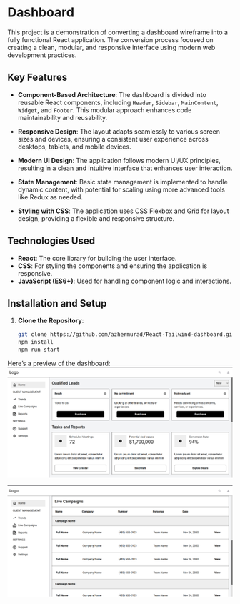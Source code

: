 # Dashboard

This project is a demonstration of converting a dashboard wireframe into a fully functional React application. The conversion process focused on creating a clean, modular, and responsive interface using modern web development practices.

## Key Features

-   **Component-Based Architecture**: The dashboard is divided into reusable React components, including `Header`, `Sidebar`, `MainContent`, `Widget`, and `Footer`. This modular approach enhances code maintainability and reusability.

-   **Responsive Design**: The layout adapts seamlessly to various screen sizes and devices, ensuring a consistent user experience across desktops, tablets, and mobile devices.

-   **Modern UI Design**: The application follows modern UI/UX principles, resulting in a clean and intuitive interface that enhances user interaction.

-   **State Management**: Basic state management is implemented to handle dynamic content, with potential for scaling using more advanced tools like Redux as needed.

-   **Styling with CSS**: The application uses CSS Flexbox and Grid for layout design, providing a flexible and responsive structure.

## Technologies Used

-   **React**: The core library for building the user interface.
-   **CSS**: For styling the components and ensuring the application is responsive.
-   **JavaScript (ES6+)**: Used for handling component logic and interactions.

## Installation and Setup

1. **Clone the Repository**:

    ```bash
    git clone https://github.com/azhermurad/React-Tailwind-dashboard.git
    npm install
    npm run start

    ```

Here’s a preview of the dashboard:
![Dashboard Screenshot](https://github.com/azhermurad/React-Tailwind-dashboard/blob/main/home.png)

![Dashboard Screenshot](https://github.com/azhermurad/React-Tailwind-dashboard/blob/main/table.png)
